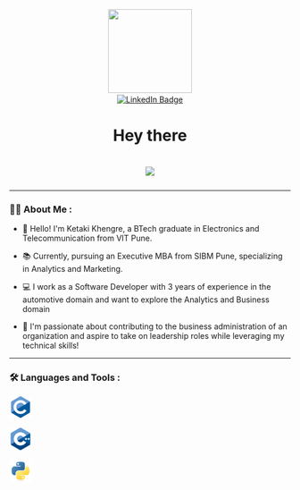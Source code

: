 <div id="header" align="center">

  <img src="https://media0.giphy.com/media/v1.Y2lkPTc5MGI3NjExNm5vZnVrdnRhc3g3YnNlcWV0dGs4dGkzZWUzd240azI2YWw0b2c5MCZlcD12MV9pbnRlcm5hbF9naWZfYnlfaWQmY3Q9cw/JKo6P5QyuFkuhLlfVq/giphy.gif" width="150" height="150"/>

</div>

<div id="badges" align="center">

  <a href="www.linkedin.com/in/neeraj-lembhe-1a9819197">

  <img src="https://img.shields.io/badge/LinkedIn-blue?style=for-the-badge&logo=linkedin&logoColor=white" alt="LinkedIn Badge"/>

  </a>

</div>

<h1 align ="center">

  Hey there

  <img src="https://media.giphy.com/media/hvRJCLFzcasrR4ia7z/giphy.gif" width="30px"/>

</h1>

---

 

### :woman_technologist: About Me :

- 👋 Hello! I'm Ketaki Khengre, a BTech graduate in Electronics and Telecommunication from VIT Pune.

- 📚 Currently, pursuing an Executive MBA from SIBM Pune, specializing in Analytics and Marketing.

- 💻 I work as a Software Developer with 3 years of experience in the automotive domain and want to explore the     Analytics and Business domain

- 🚀 I'm passionate about contributing to the business administration of an organization and aspire to take on leadership roles while leveraging my technical skills!

 

 

---

 

### :hammer_and_wrench: Languages and Tools :

<div>

  <img src="https://github.com/devicons/devicon/blob/master/icons/c/c-original.svg" title="C" alt="C" width="40" height="40"/>&nbsp;

  <img src="https://github.com/devicons/devicon/blob/master/icons/cplusplus/cplusplus-original.svg" title="Cpp" alt="Cpp" width="40" height="40"/>&nbsp;

  <img src="https://github.com/devicons/devicon/blob/master/icons/python/python-original.svg" title="Python" alt="pyrhon" width="40" height="40"/>&nbsp;

 

 <div> 
